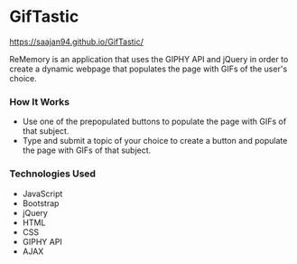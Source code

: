 # GifTastic
https://saajan94.github.io/GifTastic/

ReMemory is an application that uses the GIPHY API and jQuery in order to create a dynamic webpage that populates the page with GIFs of the user's choice.

### How It Works
* Use one of the prepopulated buttons to populate the page with GIFs of that subject.
* Type and submit a topic of your choice to create a button and populate the page with GIFs of that subject.

### Technologies Used
* JavaScript
* Bootstrap
* jQuery
* HTML
* CSS
* GIPHY API
* AJAX
